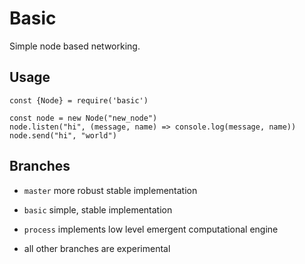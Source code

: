 # Basic
Simple node based networking.

## Usage

```
const {Node} = require('basic')

const node = new Node("new_node")
node.listen("hi", (message, name) => console.log(message, name))
node.send("hi", "world")

```

## Branches

- `master` more robust stable implementation
- `basic` simple, stable implementation
- `process` implements low level emergent computational engine

- all other branches are experimental